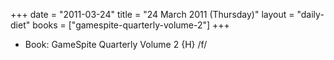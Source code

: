 +++
date = "2011-03-24"
title = "24 March 2011 (Thursday)"
layout = "daily-diet"
books = ["gamespite-quarterly-volume-2"]
+++


* Book: GameSpite Quarterly Volume 2 {H} /f/